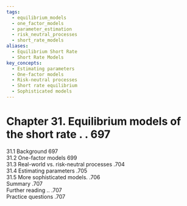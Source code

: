 ```yaml
---
tags:
  - equilibrium_models
  - one_factor_models
  - parameter_estimation
  - risk_neutral_processes
  - short_rate_models
aliases:
  - Equilibrium Short Rate
  - Short Rate Models
key_concepts:
  - Estimating parameters
  - One-factor models
  - Risk-neutral processes
  - Short rate equilibrium
  - Sophisticated models
---
```


# Chapter 31. Equilibrium models of the short rate . . 697  

31.1 Background 697   
31.2 One-factor models 699   
31.3 Real-world vs. risk-neutral processes .704   
31.4 Estimating parameters .705   
31.5 More sophisticated models. .706   
Summary .707   
Further reading .. .707   
Practice questions .707  
